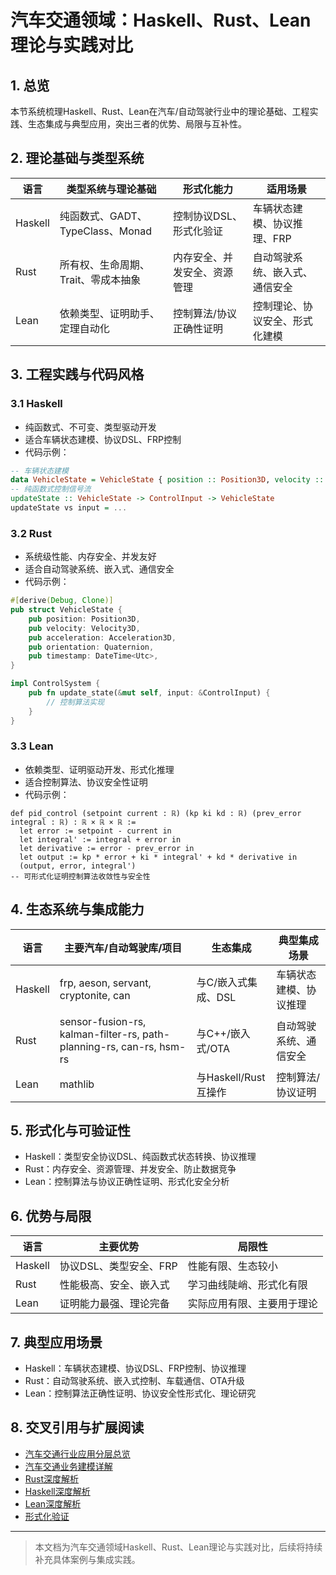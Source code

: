 # 汽车交通领域：Haskell、Rust、Lean 理论与实践对比

## 1. 总览

本节系统梳理Haskell、Rust、Lean在汽车/自动驾驶行业中的理论基础、工程实践、生态集成与典型应用，突出三者的优势、局限与互补性。

## 2. 理论基础与类型系统

| 语言    | 类型系统与理论基础         | 形式化能力         | 适用场景           |
|---------|---------------------------|--------------------|--------------------|
| Haskell | 纯函数式、GADT、TypeClass、Monad | 控制协议DSL、形式化验证 | 车辆状态建模、协议推理、FRP |
| Rust    | 所有权、生命周期、Trait、零成本抽象 | 内存安全、并发安全、资源管理 | 自动驾驶系统、嵌入式、通信安全 |
| Lean    | 依赖类型、证明助手、定理自动化 | 控制算法/协议正确性证明 | 控制理论、协议安全、形式化建模 |

## 3. 工程实践与代码风格

### 3.1 Haskell

- 纯函数式、不可变、类型驱动开发
- 适合车辆状态建模、协议DSL、FRP控制
- 代码示例：

```haskell
-- 车辆状态建模
data VehicleState = VehicleState { position :: Position3D, velocity :: Velocity3D, ... } deriving (Show, Generic)
-- 纯函数式控制信号流
updateState :: VehicleState -> ControlInput -> VehicleState
updateState vs input = ...
```

### 3.2 Rust

- 系统级性能、内存安全、并发友好
- 适合自动驾驶系统、嵌入式、通信安全
- 代码示例：

```rust
#[derive(Debug, Clone)]
pub struct VehicleState {
    pub position: Position3D,
    pub velocity: Velocity3D,
    pub acceleration: Acceleration3D,
    pub orientation: Quaternion,
    pub timestamp: DateTime<Utc>,
}

impl ControlSystem {
    pub fn update_state(&mut self, input: &ControlInput) {
        // 控制算法实现
    }
}
```

### 3.3 Lean

- 依赖类型、证明驱动开发、形式化推理
- 适合控制算法、协议安全性证明
- 代码示例：

```lean
def pid_control (setpoint current : ℝ) (kp ki kd : ℝ) (prev_error integral : ℝ) : ℝ × ℝ × ℝ :=
  let error := setpoint - current in
  let integral' := integral + error in
  let derivative := error - prev_error in
  let output := kp * error + ki * integral' + kd * derivative in
  (output, error, integral')
-- 可形式化证明控制算法收敛性与安全性
```

## 4. 生态系统与集成能力

| 语言    | 主要汽车/自动驾驶库/项目           | 生态集成         | 典型集成场景           |
|---------|-----------------------|------------------|------------------------|
| Haskell | frp, aeson, servant, cryptonite, can | 与C/嵌入式集成、DSL | 车辆状态建模、协议推理 |
| Rust    | sensor-fusion-rs, kalman-filter-rs, path-planning-rs, can-rs, hsm-rs | 与C++/嵌入式/OTA | 自动驾驶系统、通信安全 |
| Lean    | mathlib | 与Haskell/Rust互操作 | 控制算法/协议证明 |

## 5. 形式化与可验证性

- Haskell：类型安全协议DSL、纯函数式状态转换、协议推理
- Rust：内存安全、资源管理、并发安全、防止数据竞争
- Lean：控制算法与协议正确性证明、形式化安全分析

## 6. 优势与局限

| 语言    | 主要优势               | 局限性                   |
|---------|------------------------|--------------------------|
| Haskell | 协议DSL、类型安全、FRP  | 性能有限、生态较小        |
| Rust    | 性能极高、安全、嵌入式  | 学习曲线陡峭、形式化有限   |
| Lean    | 证明能力最强、理论完备 | 实际应用有限、主要用于理论 |

## 7. 典型应用场景

- Haskell：车辆状态建模、协议DSL、FRP控制、协议推理
- Rust：自动驾驶系统、嵌入式控制、车载通信、OTA升级
- Lean：控制算法正确性证明、协议安全性形式化、理论研究

## 8. 交叉引用与扩展阅读

- [汽车交通行业应用分层总览](./001-Automotive-Overview.md)
- [汽车交通业务建模详解](./business_modeling.md)
- [Rust深度解析](../../08-Programming-Languages/004-Rust-Deep-Dive.md)
- [Haskell深度解析](../../08-Programming-Languages/003-Haskell-Deep-Dive.md)
- [Lean深度解析](../../08-Programming-Languages/005-Lean-Deep-Dive.md)
- [形式化验证](../../09-Formal-Methods/001-Formal-Verification.md)

---

> 本文档为汽车交通领域Haskell、Rust、Lean理论与实践对比，后续将持续补充具体案例与集成实践。
